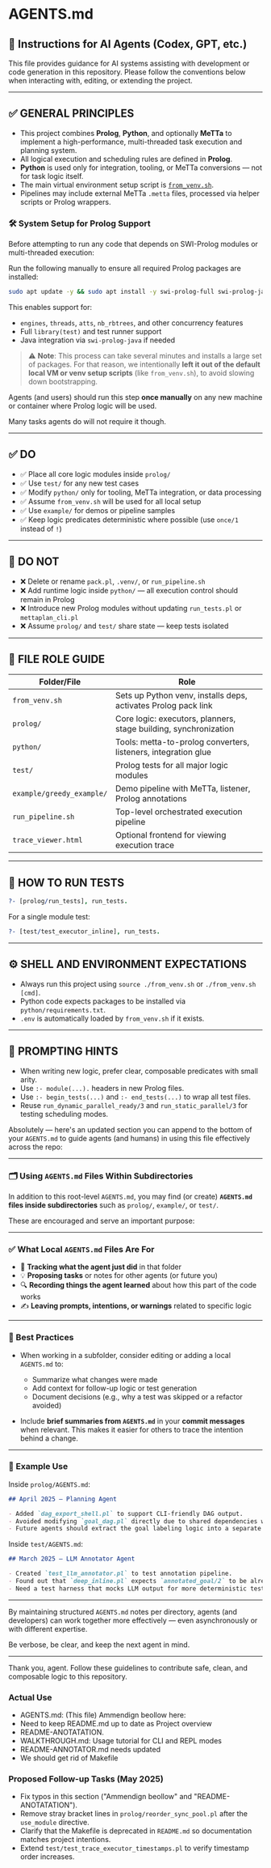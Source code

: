 # AGENTS.md

## 🤖 Instructions for AI Agents (Codex, GPT, etc.)

This file provides guidance for AI systems assisting with development or code generation in this repository. Please follow the conventions below when interacting with, editing, or extending the project.

---

## ✅ GENERAL PRINCIPLES

- This project combines **Prolog**, **Python**, and optionally **MeTTa** to implement a high-performance, multi-threaded task execution and planning system.
- All logical execution and scheduling rules are defined in **Prolog**.
- **Python** is used only for integration, tooling, or MeTTa conversions — not for task logic itself.
- The main virtual environment setup script is [`from_venv.sh`](from_venv.sh).
- Pipelines may include external MeTTa `.metta` files, processed via helper scripts or Prolog wrappers.


### 🛠️ System Setup for Prolog Support

Before attempting to run any code that depends on SWI-Prolog modules or multi-threaded execution:

Run the following manually to ensure all required Prolog packages are installed:

```bash
sudo apt update -y && sudo apt install -y swi-prolog-full swi-prolog-java swi-prolog-test
```

This enables support for:

* `engines`, `threads`, `atts`, `nb_rbtrees`, and other concurrency features
* Full `library(test)` and test runner support
* Java integration via `swi-prolog-java` if needed

> ⚠️ **Note**: This process can take several minutes and installs a large set of packages.
> For that reason, we intentionally **left it out of the default local VM or venv setup scripts** (like `from_venv.sh`), to avoid slowing down bootstrapping.

Agents (and users) should run this step **once manually** on any new machine or container where Prolog logic will be used.

Many tasks agents do will not require it though.

---

## ✅ DO

- ✅ Place all core logic modules inside `prolog/`
- ✅ Use `test/` for any new test cases
- ✅ Modify `python/` only for tooling, MeTTa integration, or data processing
- ✅ Assume `from_venv.sh` will be used for all local setup
- ✅ Use `example/` for demos or pipeline samples
- ✅ Keep logic predicates deterministic where possible (use `once/1` instead of `!`)

---

## 🚫 DO NOT

- ❌ Delete or rename `pack.pl`, `.venv/`, or `run_pipeline.sh`
- ❌ Add runtime logic inside `python/` — all execution control should remain in Prolog
- ❌ Introduce new Prolog modules without updating `run_tests.pl` or `mettaplan_cli.pl`
- ❌ Assume `prolog/` and `test/` share state — keep tests isolated

---

## 🔁 FILE ROLE GUIDE

| Folder/File            | Role |
|------------------------|------|
| `from_venv.sh`         | Sets up Python venv, installs deps, activates Prolog pack link |
| `prolog/`              | Core logic: executors, planners, stage building, synchronization |
| `python/`              | Tools: metta-to-prolog converters, listeners, integration glue |
| `test/`                | Prolog tests for all major logic modules |
| `example/greedy_example/` | Demo pipeline with MeTTa, listener, Prolog annotations |
| `run_pipeline.sh`      | Top-level orchestrated execution pipeline |
| `trace_viewer.html`    | Optional frontend for viewing execution trace |

---

## 🧪 HOW TO RUN TESTS

```prolog
?- [prolog/run_tests], run_tests.
````

For a single module test:

```prolog
?- [test/test_executor_inline], run_tests.
```

---

## ⚙️ SHELL AND ENVIRONMENT EXPECTATIONS

* Always run this project using `source ./from_venv.sh` or `./from_venv.sh [cmd]`.
* Python code expects packages to be installed via `python/requirements.txt`.
* `.env` is automatically loaded by `from_venv.sh` if it exists.

---

## 🧠 PROMPTING HINTS

* When writing new logic, prefer clear, composable predicates with small arity.
* Use `:- module(...).` headers in new Prolog files.
* Use `:- begin_tests(...)` and `:- end_tests(...)` to wrap all test files.
* Reuse `run_dynamic_parallel_ready/3` and `run_static_parallel/3` for testing scheduling modes.

Absolutely — here's an updated section you can append to the bottom of your `AGENTS.md` to guide agents (and humans) in using this file effectively across the repo:

---

### 🗂️ Using `AGENTS.md` Files Within Subdirectories

In addition to this root-level `AGENTS.md`, you may find (or create) **`AGENTS.md` files inside subdirectories** such as `prolog/`, `example/`, or `test/`.

These are encouraged and serve an important purpose:

---

### ✅ What Local `AGENTS.md` Files Are For

* 🧠 **Tracking what the agent just did** in that folder
* 💡 **Proposing tasks** or notes for other agents (or future you)
* 🔍 **Recording things the agent learned** about how this part of the code works
* ✍️ **Leaving prompts, intentions, or warnings** related to specific logic

---

### 📌 Best Practices

* When working in a subfolder, consider editing or adding a local `AGENTS.md` to:

  * Summarize what changes were made
  * Add context for follow-up logic or test generation
  * Document decisions (e.g., why a test was skipped or a refactor avoided)
* Include **brief summaries from `AGENTS.md`** in your **commit messages** when relevant. This makes it easier for others to trace the intention behind a change.

---

### 🧠 Example Use

Inside `prolog/AGENTS.md`:

```markdown
## April 2025 — Planning Agent

- Added `dag_export_shell.pl` to support CLI-friendly DAG output.
- Avoided modifying `goal_dag.pl` directly due to shared dependencies with `stage_builder.pl`.
- Future agents should extract the goal labeling logic into a separate module.
```

Inside `test/AGENTS.md`:

```markdown
## March 2025 — LLM Annotator Agent

- Created `test_llm_annotator.pl` to test annotation pipeline.
- Found out that `deep_inline.pl` expects `annotated_goal/2` to be already preprocessed.
- Need a test harness that mocks LLM output for more deterministic tests.
```

---

By maintaining structured `AGENTS.md` notes per directory, agents (and developers) can work together more effectively — even asynchronously or with different expertise.

Be verbose, be clear, and keep the next agent in mind.

---

Thank you, agent. Follow these guidelines to contribute safe, clean, and composable logic to this repository.

### Actual Use
- AGENTS.md: (This file) Ammendign beollow here:
- Need to keep README.md up to date as Project overview
- README-ANOTATATION.
- WALKTHROUGH.md: Usage tutorial for CLI and REPL modes
- README-ANNOTATOR.md needs updated
- We should get rid of Makefile

### Proposed Follow-up Tasks (May 2025)
- Fix typos in this section ("Ammendign beollow" and "README-ANOTATATION").
- Remove stray bracket lines in `prolog/reorder_sync_pool.pl` after the
  `use_module` directive.
- Clarify that the Makefile is deprecated in `README.md` so documentation
  matches project intentions.
- Extend `test/test_trace_executor_timestamps.pl` to verify timestamp order
  increases.

